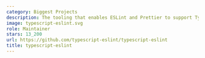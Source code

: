 ```yaml
---
category: Biggest Projects
description: The tooling that enables ESLint and Prettier to support TypeScript.
image: typescript-eslint.svg
role: Maintainer
stars: 13_200
url: https://github.com/typescript-eslint/typescript-eslint
title: typescript-eslint
---
```

